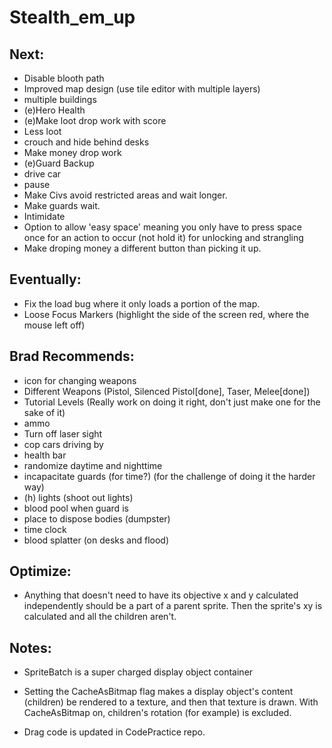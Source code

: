 Stealth_em_up
=============


## Next:
  
* Disable blooth path
* Improved map design (use tile editor with multiple layers)
* multiple buildings
* (e)Hero Health
* (e)Make loot drop work with score
* Less loot
* crouch and hide behind desks
* Make money drop work
* (e)Guard Backup
* drive car
* pause
* Make Civs avoid restricted areas and wait longer.
* Make guards wait.
* Intimidate
* Option to allow 'easy space' meaning you only have to press space once for an action to occur (not hold it) for unlocking and strangling
* Make droping money a different button than picking it up.

  
## Eventually:
* Fix the load bug where it only loads a portion of the map.
* Loose Focus Markers (highlight the side of the screen red, where the mouse left off)

## Brad Recommends:
* icon for changing weapons
* Different Weapons (Pistol, Silenced Pistol[done], Taser, Melee[done])
* Tutorial Levels (Really work on doing it right, don't just make one for the sake of it)
* ammo
* Turn off laser sight
* cop cars driving by
* health bar
* randomize daytime and nighttime
* incapacitate guards (for time?) (for the challenge of doing it the harder way)
* (h) lights (shoot out lights)
* blood pool when guard is 
* place to dispose bodies (dumpster)
* time clock
* blood splatter (on desks and flood)

## Optimize:
* Anything that doesn't need to have its objective x and y calculated independently should be a part of a parent sprite.  Then the sprite's xy is calculated and all the children aren't.

## Notes:
* SpriteBatch is a super charged display object container
* Setting the CacheAsBitmap flag makes a display object's content (children) be rendered to a texture, and then that texture is drawn.  With CacheAsBitmap on, children's rotation (for example) is excluded.

* Drag code is updated in CodePractice repo.
